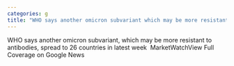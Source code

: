 ```yaml
---
categories: g
title: "WHO says another omicron subvariant which may be more resistant to antibodies spread to 26 countries in latest week  MarketWatch"
---
```

WHO says another omicron subvariant, which may be more resistant to antibodies, spread to 26 countries in latest week&nbsp;&nbsp;MarketWatchView Full Coverage on Google News